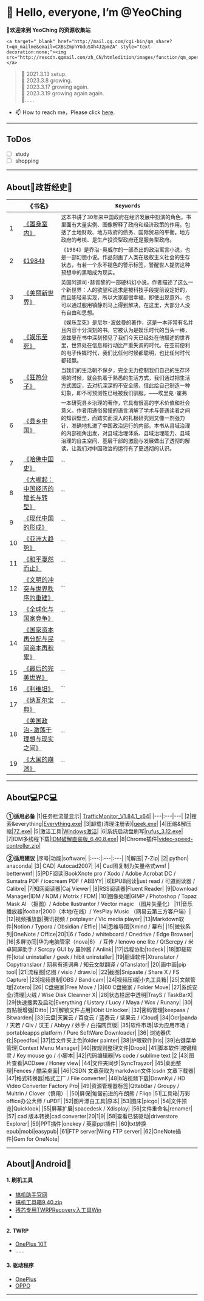 # 👋 Hello, everyone, I’m @YeoChing
**👀欢迎来到 YeoChing 的资源收集站**
    
    <a target="_blank" href="http://mail.qq.com/cgi-bin/qm_share?t=qm_mailme&email=CXBsZmphYGduSXh4J2pmZA" style="text-decoration:none;"><img src="http://rescdn.qqmail.com/zh_CN/htmledition/images/function/qm_open/ico_mailme_02.png"/></a>
    
>🌱 2021.3.13 setup.  
>🌱 2023.3.8 growing.  
>🌱 2023.3.17 growing again.  
>🌱 2023.3.19 growing again again.  
>🌱……
- 📫 How to reach me，Please click [here](http://www.coolapk.com/u/2483998).   
 ---
 ## ToDos
 - [ ] study
 - [ ] shopping
 ---
 
 ## About📖政哲经史📖  
| |《书名》|`Keywords`|
|---|---|---|
|1|[《置身室内》](https://voohlly.lanzoue.com/i7MVU0qbo3lg)|`这本书讲了30年来中国政府在经济发展中扮演的角色。书里面有大量实例、图像解释了政府和经济政策的作用。包括了土地财政、地方政府的债务、国际贸易的平衡。地方政府的考核、是生产投资型政府还是服务型政府。`|
|2|[《1984》]()|`《1984》是乔治·奥威尔的一部杰出的政治寓言小说，也是一部幻想小说。作品刻画了人类在极权主义社会的生存状态，有若一个永不褪色的警示标签，警醒世人提防这种预想中的黑暗成为现实。`|
|3|[《美丽新世界》]()|`英国阿道司·赫胥黎的一部硬科幻小说。作者描述了这么一个新世界：人的欲望和追求是被科技手段提前设定好的，而且能轻易实现，所以大家都很幸福，即使出现意外，也可以通过服用镇静剂马上得到解决，在这里，大部分人没有自由和思想。`|
|4|[《娱乐至死》](https://voohlly.lanzoue.com/iZLTi0qbnkta)|`《娱乐至死》是尼尔·波兹曼的著作，这是一本非常有名并且内容十分深刻的书。它被认为是娱乐时代的当头一棒，波兹曼在书中深刻预见了我们今天已经处在他描述的世界里，世界处在信息和行动比严重失调的时代。在空前便利的电子传媒时代，我们比任何时候都聪明，也比任何时代都轻飘。`|
|5|[《狂热分子》](https://voohlly.lanzoue.com/i2FI10qbnkpg)|`当我们的生活朝不保夕，完全无力控制我们自己的生存环境的时候，就会执着于熟悉的生活方式，我们通过把生活方式固定，去对抗深深的不安全感，借此给自己制造一种幻象，即不可预测性已经被我们驯服。———埃里克·霍弗`|
|6|[《县乡中国》](https://voohlly.lanzoue.com/iJCvb0qbnmfi)|`一本研究县乡治理的著作，它具有很高的学术价值和社会意义。作者用通俗易懂的语言消解了学术与普通读者之间的知识壁垒，而踏实而深入的扎根研究则又像一剂强力针，准确地扎进了中国政治运行的内部。本书从县域治理的内部视角出发，对县域治理体系、县域治理能力、县域治理的自主空间、基层干部的激励与发展做出了透彻的解读，让我们对中国政治的运行有了更透彻的认识。`|
|7|[《哈佛中国史》](https://voohlly.lanzoue.com/iQbWc0qbnrjc)|``|
|8|[《大崛起：中国经济的增长与转型》](https://voohlly.lanzoue.com/iD8PG0qbnmbe)|``|
|9|[《现代中国的形成》]()|``|
|10|[《亚洲大趋势》](https://voohlly.lanzoue.com/iB0jf0qbns5e)|``|
|11|[《和平戛然而止》]()|``|
|12|[《文明的冲突与世界秩序的重建》](https://voohlly.lanzoue.com/iDgXG0qbnrxg)|``|
|13|[《全球化与国家竞争》](https://voohlly.lanzoue.com/ibFeh0qbo4of)|``|
|14|[《国家资本再分配与民间资本再积累》](https://voohlly.lanzoue.com/ij5fS0qbo56d)|``|
|15|[《最后的完美世界》](https://voohlly.lanzoue.com/iCUEk0qbnqah)|``|
|16|[《利维坦》](https://voohlly.lanzoue.com/i6LTn0qbnryh)|``|
|17|[《纳瓦尔宝典》](https://voohlly.lanzoue.com/iDG4u0qbrype)|``|
|18|[《美国政治-激荡于理想与现实之间》](https://voohlly.lanzoue.com/iyR7d0qbns0j)|``|
|19|[《大国的崩溃》](https://voohlly.lanzoue.com/ia2JH0qbnrmf)|``|
---
## About💻PC💻  
**①适用必备**
|1|任务栏流量显示| [TrafficMonitor_V1.84.1_x64](https://voohlly.lanzoue.com/ivQrQ0pm0bgf)|
|---|:---|---|
|2|搜索&everything|[Everything.exe](https://voohlly.lanzoue.com/itdvkmqnr2f)|
|3|卸载(清理注册表)|[geek.exe](https://voohlly.lanzoue.com/i2FWH0lpyoza)|
|4|压缩&解压缩|[7Z.exe](https://voohlly.lanzoue.com/iYSfwmqnyrc)|
|5|激活工具|[Windows激活](https://voohlly.lanzoue.com/ia6Mkmruhde)|
|6|系统启动盘刷写|[rufus_3.12.exe](https://voohlly.lanzoue.com/iNT8tmqnm2f)|
|7|IDM多线程下载|[IDM破解直装版_6.40.8.exe](https://voohlly.lanzoue.com/iyo2v0pm4m8h)|
|8|Chrome插件|[video-speed-controller.zip](https://voohlly.lanzoue.com/irVXs0pm4l8b)|

**②适用建议**
|序号|功能|software|
|:---:|:---|:---|
|1|解压| 7-Zip|
|2| python| anaconda|
|3| CAD| Autocad2007|
|4| Cad图复制为矢量格式wmf | betterwmf|
|5|PDF阅读|BookXnote pro / Xodo / Adobe Acrobat DC / Sumatra PDF / icecream PDF / ABBYY|
|6|EPUB阅读|just read / 可道阅读器 / Calibre|
|7|知网阅读器|Caj Viewer|
|8|RSS阅读器|Fluent Reader|
|9|Download Manager|IDM / NDM / Motrix / FDM|
|10|图像处理|GIMP / Photoshop / Topaz Mask AI （抠图）/ Adobe Ilustrantor / Vector magic （图片矢量化）
|11|音乐播放器|foobar|2000（本地/在线）/ YesPlay Music （网易云第三方客户端）|
|12|视频播放器|腾讯视频 / potplayer / Vlc media player|
|13|Markdown软件|Notion / Typora / Obsidian / Effie|
|14|思维导图|Xmind / 幕布|
|15|微软系列|OneNote / Office|20|1|6 / Todo / whiteboard / Onedrive / Edge Browser|
|16|多屏协同|华为电脑管家（nova|6） / 互传 / lenovo one lite / QtScrcpy / 米卓同屏助手 / Scrcpy GUI by 晨钟酱 / Anlink|
|17|远程协助|todesk|
|18|卸载软件|total uninstaller / geek / hibit uninstaller|
|19|翻译软件|Xtranslator / Copytranslaor / 网易有道词典 / 知云文献翻译 / QTanslator|
|20|画中画|pip tool|
|21|流程图|亿图 / visio / draw.io|
|22|截图|Snipaste / Share X / FS Capture|
|23|视频录制|OBS / Bandicam|
|24|视频压缩|小丸工具箱|
|25|文献管理|Zotero|
|26| C盘搬家|Free Move / |3|60 C盘搬家 / Folder Move|
|27|系统安全/清理|火绒 / Wise Disk Cleanner X|
|28|状态栏居中透明|TrayS / TaskBarX|
|29|快速搜索及启动|Everything / Listary / Lucy / Maya / Wox / Runany|
|30|剪贴板增强|Ditto|
|31|解锁文件占用|IObit Unlocker|
|32|密码管理|keepass / Bitwarden|
|33|云盘|天翼云 / 百度云 / 蓝奏云 / 坚果云 / iCloud|
|34|Ocr|panda / 天若 / Qiv / 汉王 / Abbyy / 妙手 / 白描网页版|
|35|软件市场|华为应用市场 / portableapps platform / Pure SoftWare Downloader|
|36| 浏览器优化|Speedfox|
|37|给文件夹上色|folder painter|
|38|护眼软件|Iris|
|39|右键菜单管理|Context Menu Manager|
|40|按规则整理文件|Dropit|
|41|脚本软件|按键精灵 / Key mouse go / 小脚本|
|42|代码编辑器|Vs code / sublime text |2
|43|图片查看|ACDsee / Honey view|
|44|文件夹同步|SyncTrayzor|
|45|桌面整理|Fences / 酷呆桌面|
|46|CSDN 文章获取为markdwon文件|csdn 文章下载器|
|47|格式转换器|格式工厂 / File converter|
|48|b站视频下载|DownKyi / HD Video Converter Factory Pro|
|49|资源管理器标签|QttabBar / Groupy / Multrin / Clover（慎用）|
|50|屏保|匍匐前进的布朗熊 / Fliqo
|51|工具箱|万彩office办公大师 / uPDF|
|52|图片漂白工具|原本|
|53|图床|picgo|
|54|文件预览|Quicklook|
|55|屏幕扩展|spacedesk / Xdisplay|
|56|文件重命名|renamer|
|57| cad 版本转换|cad converter|20|1|9|
|58|查看已装驱动|driverstore Explorer|
|59|PPT插件|onekey / 英豪ppt插件|
|60|txt转换epub|mobi|easypub|
|61|FTP server|Wing FTP server|
|62|OneNote插件|Gem for OneNote|

---
## About🤖Android🤖
#### 1. 刷机工具
  - [搞机助手官网](https://lsdy.top/gjzs)
  - [搞机工具箱9.40.zip](https://voohlly.lanzoue.com/idm5F0pm4lfi)
  - [残芯专用TWRPRecovery入工具Win](https://voohlly.lanzoue.com/iq0FLm90swb)
  - []()
#### 2. TWRP              
  - [OnePlus 10T]()
  - ……
#### 3. 驱动程序              
  - [OnePlus]()
  - [OPPO]()
---
